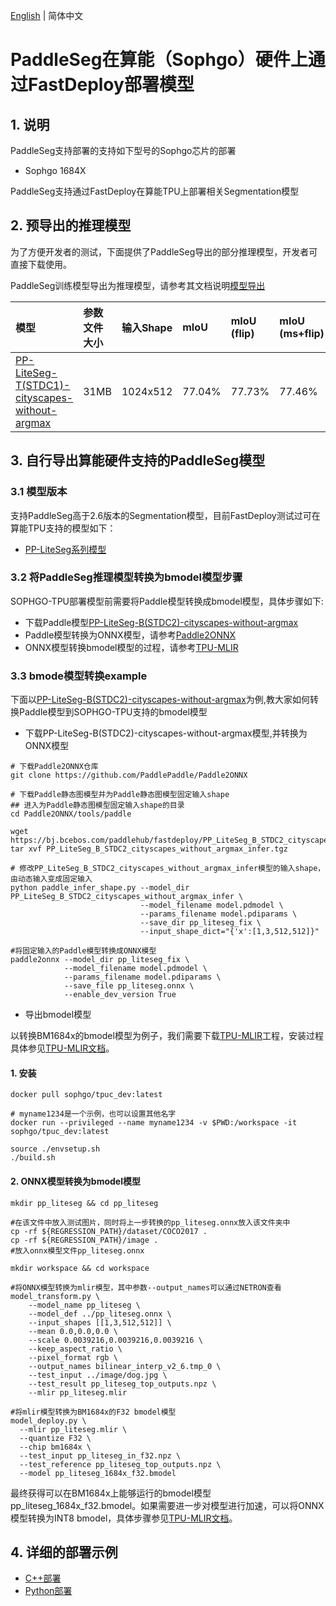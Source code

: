 [English](README.md) | 简体中文
# PaddleSeg在算能（Sophgo）硬件上通过FastDeploy部署模型

## 1. 说明  
PaddleSeg支持部署的支持如下型号的Sophgo芯片的部署  
- Sophgo 1684X

PaddleSeg支持通过FastDeploy在算能TPU上部署相关Segmentation模型

## 2. 预导出的推理模型

为了方便开发者的测试，下面提供了PaddleSeg导出的部分推理模型，开发者可直接下载使用。

PaddleSeg训练模型导出为推理模型，请参考其文档说明[模型导出](https://github.com/PaddlePaddle/PaddleSeg/blob/develop/docs/model_export_cn.md)  

| 模型                              | 参数文件大小    |输入Shape |  mIoU | mIoU (flip) | mIoU (ms+flip) |
|:---------------------------------------------------------------- |:----- |:----- | :----- | :----- | :----- |
| [PP-LiteSeg-T(STDC1)-cityscapes-without-argmax](https://bj.bcebos.com/fastdeploy/models/rk1/ppliteseg.tar.gz)| 31MB  | 1024x512 | 77.04% | 77.73% | 77.46% |

## 3. 自行导出算能硬件支持的PaddleSeg模型
### 3.1 模型版本
支持PaddleSeg高于2.6版本的Segmentation模型，目前FastDeploy测试过可在算能TPU支持的模型如下：
- [PP-LiteSeg系列模型](https://github.com/PaddlePaddle/PaddleSeg/blob/develop/configs/pp_liteseg/README.md)

### 3.2 将PaddleSeg推理模型转换为bmodel模型步骤

SOPHGO-TPU部署模型前需要将Paddle模型转换成bmodel模型，具体步骤如下:
- 下载Paddle模型[PP-LiteSeg-B(STDC2)-cityscapes-without-argmax](https://bj.bcebos.com/paddlehub/fastdeploy/PP_LiteSeg_B_STDC2_cityscapes_without_argmax_infer.tgz)
- Paddle模型转换为ONNX模型，请参考[Paddle2ONNX](https://github.com/PaddlePaddle/Paddle2ONNX)
- ONNX模型转换bmodel模型的过程，请参考[TPU-MLIR](https://github.com/sophgo/tpu-mlir)

### 3.3 bmode模型转换example

下面以[PP-LiteSeg-B(STDC2)-cityscapes-without-argmax](https://bj.bcebos.com/paddlehub/fastdeploy/PP_LiteSeg_B_STDC2_cityscapes_without_argmax_infer.tgz)为例,教大家如何转换Paddle模型到SOPHGO-TPU支持的bmodel模型

- 下载PP-LiteSeg-B(STDC2)-cityscapes-without-argmax模型,并转换为ONNX模型
```shell
# 下载Paddle2ONNX仓库
git clone https://github.com/PaddlePaddle/Paddle2ONNX

# 下载Paddle静态图模型并为Paddle静态图模型固定输入shape
## 进入为Paddle静态图模型固定输入shape的目录
cd Paddle2ONNX/tools/paddle

wget https://bj.bcebos.com/paddlehub/fastdeploy/PP_LiteSeg_B_STDC2_cityscapes_without_argmax_infer.tgz
tar xvf PP_LiteSeg_B_STDC2_cityscapes_without_argmax_infer.tgz

# 修改PP_LiteSeg_B_STDC2_cityscapes_without_argmax_infer模型的输入shape，由动态输入变成固定输入
python paddle_infer_shape.py --model_dir PP_LiteSeg_B_STDC2_cityscapes_without_argmax_infer \
                             --model_filename model.pdmodel \
                             --params_filename model.pdiparams \
                             --save_dir pp_liteseg_fix \
                             --input_shape_dict="{'x':[1,3,512,512]}"

#将固定输入的Paddle模型转换成ONNX模型
paddle2onnx --model_dir pp_liteseg_fix \
            --model_filename model.pdmodel \
            --params_filename model.pdiparams \
            --save_file pp_liteseg.onnx \
            --enable_dev_version True
```

- 导出bmodel模型

以转换BM1684x的bmodel模型为例子，我们需要下载[TPU-MLIR](https://github.com/sophgo/tpu-mlir)工程，安装过程具体参见[TPU-MLIR文档](https://github.com/sophgo/tpu-mlir/blob/master/README.md)。
#### 1.    安装
``` shell
docker pull sophgo/tpuc_dev:latest

# myname1234是一个示例，也可以设置其他名字
docker run --privileged --name myname1234 -v $PWD:/workspace -it sophgo/tpuc_dev:latest

source ./envsetup.sh
./build.sh
```

#### 2.    ONNX模型转换为bmodel模型
``` shell
mkdir pp_liteseg && cd pp_liteseg

#在该文件中放入测试图片，同时将上一步转换的pp_liteseg.onnx放入该文件夹中
cp -rf ${REGRESSION_PATH}/dataset/COCO2017 .
cp -rf ${REGRESSION_PATH}/image .
#放入onnx模型文件pp_liteseg.onnx

mkdir workspace && cd workspace

#将ONNX模型转换为mlir模型，其中参数--output_names可以通过NETRON查看
model_transform.py \
    --model_name pp_liteseg \
    --model_def ../pp_liteseg.onnx \
    --input_shapes [[1,3,512,512]] \
    --mean 0.0,0.0,0.0 \
    --scale 0.0039216,0.0039216,0.0039216 \
    --keep_aspect_ratio \
    --pixel_format rgb \
    --output_names bilinear_interp_v2_6.tmp_0 \
    --test_input ../image/dog.jpg \
    --test_result pp_liteseg_top_outputs.npz \
    --mlir pp_liteseg.mlir

#将mlir模型转换为BM1684x的F32 bmodel模型
model_deploy.py \
  --mlir pp_liteseg.mlir \
  --quantize F32 \
  --chip bm1684x \
  --test_input pp_liteseg_in_f32.npz \
  --test_reference pp_liteseg_top_outputs.npz \
  --model pp_liteseg_1684x_f32.bmodel
```
最终获得可以在BM1684x上能够运行的bmodel模型pp_liteseg_1684x_f32.bmodel。如果需要进一步对模型进行加速，可以将ONNX模型转换为INT8 bmodel，具体步骤参见[TPU-MLIR文档](https://github.com/sophgo/tpu-mlir/blob/master/README.md)。

## 4. 详细的部署示例  
- [C++部署](./cpp)
- [Python部署](./python)
